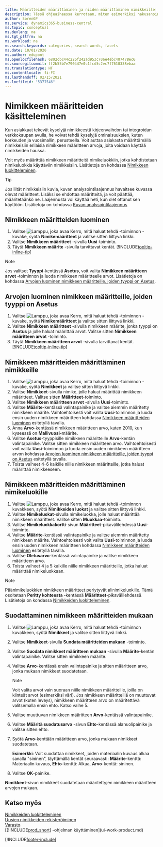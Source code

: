 ```yaml
---
title: Määritteiden määrittäminen ja niiden määrittäminen nimikkeille| Microsoft Docs
description: Tässä ohjeaiheessa kerrotaan, miten esimerkiksi hakusanoina käytettävät nimikkeiden määritearvot määritetään ja miten ne sitten määritetään nimikkeille ja nimikeluokille.
author: SorenGP
ms.service: dynamics365-business-central
ms.topic: conceptual
ms.devlang: na
ms.tgt_pltfrm: na
ms.workload: na
ms.search.keywords: categories, search words, facets
ms.date: 10/01/2020
ms.author: edupont
ms.openlocfilehash: 6802cbc44c226f242ad953c706e4ebc407478ec6
ms.sourcegitcommit: ff2b55b7e790447e0c1fcd5c2ec7f7610338ebaa
ms.translationtype: HT
ms.contentlocale: fi-FI
ms.lasthandoff: 02/15/2021
ms.locfileid: "5377546"
---
```

# <a name="work-with-item-attributes"></a>Nimikkeen määritteiden käsitteleminen
Kun asiakkaat tekevät kyselyjä nimikkeestä kirjeenvaihdon tai integroidun verkkokaupan avulla, he voivat tehdä kyselyjä ominaisuuksien, kuten korkeuden ja vuosimallin, perusteella. Voit auttaa asiakasta määrittämällä nimikkeisiin erilaisia nimikkeen määritteen arvoja, joita voidaan käyttää nimikkeiden haussa.

Voit myös määrittää nimikkeen määritteitä nimikeluokkiin, jotka kohdistetaan nimikeluokkia käyttäviin nimikkeisiin. Lisätietoja on kohdassa [Nimikkeen luokitteleminen](inventory-how-categorize-items.md).

> [!Tip]  
> Jos liität nimikkeisiin kuvia, kuvan analysointilaajennus havaitsee kuvassa olevat määritteet. Lisäksi se ehdottaa määritteitä, ja voit päättää, määritetäänkö ne. Laajennusta voi käyttää heti, kun olet ottanut sen käyttöön. Lisätietoja on kohdassa [Kuvan analysointilaajennus](ui-extensions-image-analyzer.md).

## <a name="to-create-item-attributes"></a>Nimikkeen määritteiden luominen
1. Valitse ![Lamppu, joka avaa Kerro, mitä haluat tehdä -toiminnon](media/ui-search/search_small.png "Kerro, mitä haluat tehdä") -kuvake, syötä **Nimikemääritteet** ja valitse sitten liittyvä linkki.
2. Valitse **Nimikkeen määritteet** -sivulla **Uusi**-toiminto.
3. Täytä **Nimikkeen määrite** -sivulla tarvittavat kentät. [!INCLUDE[tooltip-inline-tip](includes/tooltip-inline-tip_md.md)]

> [!NOTE]  
>   Jos valitset **Tyyppi**-kentässä **Asetus**, voit valita **Nimikkeen määritteen arvot** -toiminnon ja luoda nimikkeen määritteelle arvot. Lisätietoja on kohdassa [Arvojen luominen nimikkeen määritteille, joiden tyyppi on Asetus](inventory-how-work-item-attributes.md#to-create-values-for-item-attributes-of-type-option).  

## <a name="to-create-values-for-item-attributes-of-type-option"></a>Arvojen luominen nimikkeen määritteille, joiden tyyppi on Asetus
1. Valitse ![Lamppu, joka avaa Kerro, mitä haluat tehdä -toiminnon](media/ui-search/search_small.png "Kerro, mitä haluat tehdä") -kuvake, syötä **Nimikemääritteet** ja valitse sitten liittyvä linkki.
2. Valitse **Nimikkeen määritteet** -sivulla nimikkeen määrite, jonka tyyppi on **Asetus** ja jolle haluat määrittää arvot. Valitse sitten **Nimikkeen määritteen arvot** -toiminto.
3. Täytä **Nimikkeen määritteen arvot** -sivulla tarvittavat kentät. [!INCLUDE[tooltip-inline-tip](includes/tooltip-inline-tip_md.md)]

## <a name="to-assign-item-attributes-to-items"></a>Nimikkeen määritteiden määrittäminen nimikkeille
1. Valitse ![Lamppu, joka avaa Kerro, mitä haluat tehdä -toiminnon](media/ui-search/search_small.png "Kerro, mitä haluat tehdä") -kuvake, syötä **Nimikkeet** ja valitse sitten liittyvä linkki.
2. Valitse **Nimikkeet**-sivulla nimike, jolle haluat määrittää nimikkeen määritteet. Valitse sitten **Määritteet**-toiminto.
3. Valitse **Nimikkeen määritteen arvot** -sivulla **Uusi**-toiminto.
4. Valitse **Määrite**-kentässä valintapainike ja valitse aiemmin määritetty nimikkeen määrite. Vaihtoehtoisesti voit valita **Uusi**-toiminnon ja luoda ensin uuden nimikkeen määritteen kohdassa [Nimikkeen määritteiden luominen](inventory-how-work-item-attributes.md#to-create-item-attributes) esitetyllä tavalla.
5. Anna **Arvo**-kentässä nimikkeen määritteen arvo, kuten 2010, kun kyseessä on **Mallivuosi**-määrite.
6. Valitse **Asetus**-tyyppisille nimikkeen määritteille **Arvo**-kentän valintapainike. Valitse sitten nimikkeen määritteen arvo. Vaihtoehtoisesti voit valita **Uusi**-toiminnon ja luoda ensin uuden nimikkeen määritteen arvon kohdassa [Arvojen luominen nimikkeen määritteille, joiden tyyppi on Asetus](inventory-how-work-item-attributes.md#to-assign-item-attributes-to-items) esitetyllä tavalla.
7. Toista vaiheet 4–6 kaikille niille nimikkeen määritteille, jotka haluat määrittää nimikkeeseen.

## <a name="to-assign-item-attributes-to-item-categories"></a>Nimikkeen määritteiden määrittäminen nimikeluokille
1. Valitse ![Lamppu, joka avaa Kerro, mitä haluat tehdä -toiminnon](media/ui-search/search_small.png "Kerro, mitä haluat tehdä") kuvakkeen, syötä **Nimikkeiden luokat** ja valitse sitten liittyvä linkki.
2. Valitse **Nimikeluokat**-sivulla nimikeluokka, jolle haluat määrittää nimikkeen määritteet. Valitse sitten **Muokkaa**-toiminto.
3. Valitse **Nimikeluokkakortti**-sivun **Määritteet**-pikavälilehdessä **Uusi**-toiminto.
4. Valitse **Määrite**-kentässä valintapainike ja valitse aiemmin määritetty nimikkeen määrite. Vaihtoehtoisesti voit valita **Uusi**-toiminnon ja luoda ensin uuden nimikkeen määritteen kohdassa [Nimikkeen määritteiden luominen](inventory-how-work-item-attributes.md#to-create-item-attributes) esitetyllä tavalla.
5. Valitse **Oletusarvo**-kentässä valintapainike ja valitse nimikkeen määritteen arvo.
6. Toista vaiheet 4 ja 5 kaikille niille nimikkeen määritteille, jotka haluat määrittää nimikeluokkaan.

> [!NOTE]  
>   Päänimikeluokkien nimikkeen määritteet periytyvät alinimikeluokille. Tämä osoitetaan **Peritty kohteesta** -kentässä **Määritteet**-pikavälilehdessä. Lisätietoja on kohdassa [Nimikkeiden luokitteleminen](inventory-how-categorize-items.md).

## <a name="to-filter-by-item-attributes"></a>Suodattaminen nimikkeen määritteiden mukaan
1. Valitse ![Lamppu, joka avaa Kerro, mitä haluat tehdä -toiminnon](media/ui-search/search_small.png "Kerro, mitä haluat tehdä") kuvakkeen, syötä **Nimikkeet** ja valitse sitten liittyvä linkki.
2. Valitse **Nimikkeet**-sivulla **Suodata määritteiden mukaan** -toiminto.
3. Valitse **Suodata nimikkeet määritteen mukaan** -sivulla **Määrite**-kentän valintapainike. Valitse sitten nimikkeen määrite.
4. Valitse **Arvo**-kentässä ensin valintapainike ja sitten määritteen arvo, jonka mukaan nimikkeet suodatetaan.

    > [!NOTE]  
    >   Voit valita arvot vain suoraan niille nimikkeen määritteille, joilla on kiinteät arvot (esimerkiksi väri). Jos nimikkeen määritteillä on muuttuvat arvot (kuten leveys), nimikkeen määritteen arvo on määritettävä valitsemalla ensin ehto. Katso vaihe 5.
5. Valitse muuttuvan nimikkeen määritteen **Arvo**-kentässä valintapainike.
6. Valitse **Määritä suodatusarvo** -sivun **Ehto**-kentässä alanuolipainike ja valitse sitten ehto.
7. Syötä **Arvo**-kenttään määritteen arvo, jonka mukaan nimikkeet suodatetaan.

    **Esimerkki**: Voit suodattaa nimikkeet, joiden materiaalin kuvaus alkaa sanalla "sininen", täyttämällä kentät seuraavasti: **Määrite**-kenttä: Materiaalin kuvaus, **Ehto**-kenttä: Alkaa, **Arvo**-kenttä: sininen.
8. Valitse **OK**-painike.   

**Nimikkeet**-sivun nimikkeet suodatetaan määritettyjen nimikkeen määritteen arvojen mukaan.

## <a name="see-also"></a>Katso myös
[Nimikkeiden luokitteleminen](inventory-how-categorize-items.md)    
[Uusien nimikkeiden rekisteröiminen](inventory-how-register-new-items.md)  
[Varasto](inventory-manage-inventory.md)  
[[!INCLUDE[prod_short](includes/prod_short.md)] -ohjelman käyttäminen](ui-work-product.md)


[!INCLUDE[footer-include](includes/footer-banner.md)]